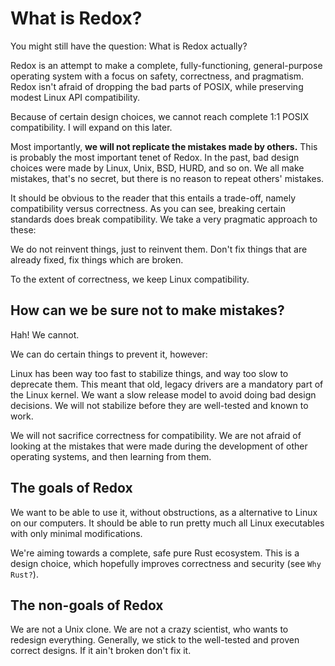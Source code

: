 What is Redox?
==============

You might still have the question: What is Redox actually?

Redox is an attempt to make a complete, fully-functioning, general-purpose operating system with a focus on safety, correctness, and pragmatism. Redox isn't afraid of dropping the bad parts of POSIX, while preserving modest Linux API compatibility.

Because of certain design choices, we cannot reach complete 1:1 POSIX compatibility. I will expand on this later.

Most importantly, **we will not replicate the mistakes made by others.** This is probably the most important tenet of Redox. In the past, bad design choices were made by Linux, Unix, BSD, HURD, and so on. We all make mistakes, that's no secret, but there is no reason to repeat others' mistakes.

It should be obvious to the reader that this entails a trade-off, namely compatibility versus correctness. As you can see, breaking certain standards does break compatibility. We take a very pragmatic approach to these:

We do not reinvent things, just to reinvent them. Don't fix things that are already fixed, fix things which are broken.

To the extent of correctness, we keep Linux compatibility.

How can we be sure not to make mistakes?
----------------------------------------

Hah! We cannot.

We can do certain things to prevent it, however:

Linux has been way too fast to stabilize things, and way too slow to deprecate them. This meant that old, legacy drivers are a mandatory part of the Linux kernel. We want a slow release model to avoid doing bad design decisions. We will not stabilize before they are well-tested and known to work.

We will not sacrifice correctness for compatibility. We are not afraid of looking at the mistakes that were made during the development of other operating systems, and then learning from them.

The goals of Redox
------------------

We want to be able to use it, without obstructions, as a alternative to Linux on our computers. It should be able to run pretty much all Linux executables with only minimal modifications.

We're aiming towards a complete, safe pure Rust ecosystem. This is a design choice, which hopefully improves correctness and security (see `Why Rust?`).

The non-goals of Redox
----------------------

We are not a Unix clone. We are not a crazy scientist, who wants to redesign everything. Generally, we stick to the well-tested and proven correct designs. If it ain't broken don't fix it.
